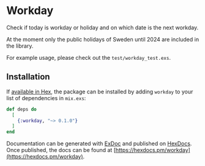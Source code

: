 # Workday

Check if today is workday or holiday and on which date is the next workday.

At the moment only the public holidays of Sweden until 2024 are included in the library.

For example usage, please check out the `test/workday_test.exs`.

## Installation

If [available in Hex](https://hex.pm/docs/publish), the package can be installed
by adding `workday` to your list of dependencies in `mix.exs`:

```elixir
def deps do
  [
    {:workday, "~> 0.1.0"}
  ]
end
```

Documentation can be generated with [ExDoc](https://github.com/elixir-lang/ex_doc)
and published on [HexDocs](https://hexdocs.pm). Once published, the docs can
be found at [https://hexdocs.pm/workday](https://hexdocs.pm/workday).
